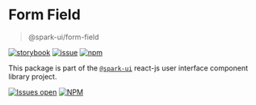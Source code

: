 # Form Field

> @spark-ui/form-field

[![storybook](https://img.shields.io/badge/storybook-black?logo=storybook)](https://sparkui.vercel.app/?path=/docs/components-formfield--docs)
[![issue](https://img.shields.io/badge/report%20a%20bug-black?logo=openbugbounty&logoColor=red)](https://github.com/leboncoin/spark-web/issues/new?&projects=4&template=bug-report.yml&assignees=&labels=Component,Component%3A%form-field)
[![npm](https://img.shields.io/npm/dt/%40spark-ui/form-field?logo=npm&labelColor=black)](https://www.npmjs.com/package/@spark-ui/form-field)

This package is part of the [`@spark-ui`](https://github.com/leboncoin/spark-web) react-js user interface component library project.

[![Issues open](https://img.shields.io/github/issues-search/leboncoin/spark-web?query=is%3Aopen%20label%3A%22Component%3A%20form-field%22&logo=openbugbounty&logoColor=red&label=issues%20open&color=red)](https://github.com/leboncoin/spark-web/issues?q=is%3Aopen+label%3Aform-field)
[![NPM](https://img.shields.io/npm/l/%40spark-ui%2Fform-field)](https://github.com/leboncoin/spark-web/blob/main/packages/components/form-field/LICENSE.md)
